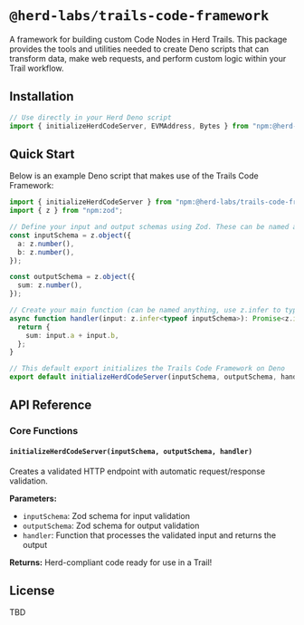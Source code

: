 # `@herd-labs/trails-code-framework`

A framework for building custom Code Nodes in Herd Trails. This package provides the tools and utilities needed to create Deno scripts that can transform data, make web requests, and perform custom logic within your Trail workflow.

## Installation

```typescript
// Use directly in your Herd Deno script
import { initializeHerdCodeServer, EVMAddress, Bytes } from "npm:@herd-labs/trails-code-framework";
```

## Quick Start
Below is an example Deno script that makes use of the Trails Code Framework:

```typescript
import { initializeHerdCodeServer } from "npm:@herd-labs/trails-code-framework";
import { z } from "npm:zod";

// Define your input and output schemas using Zod. These can be named anything, we currently do not support arrays or nested objects (tuples).
const inputSchema = z.object({
  a: z.number(),
  b: z.number(),
});

const outputSchema = z.object({
  sum: z.number(),
});

// Create your main function (can be named anything, use z.infer to type your inputs/outputs)
async function handler(input: z.infer<typeof inputSchema>): Promise<z.infer<typeof outputSchema>> {
  return {
    sum: input.a + input.b,
  };
}

// This default export initializes the Trails Code Framework on Deno
export default initializeHerdCodeServer(inputSchema, outputSchema, handler);
```

## API Reference

### Core Functions

#### `initializeHerdCodeServer(inputSchema, outputSchema, handler)`

Creates a validated HTTP endpoint with automatic request/response validation.

**Parameters:**
- `inputSchema`: Zod schema for input validation
- `outputSchema`: Zod schema for output validation
- `handler`: Function that processes the validated input and returns the output

**Returns:** Herd-compliant code ready for use in a Trail!

## License

TBD
